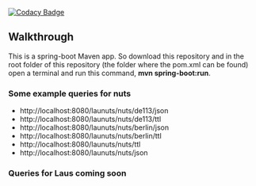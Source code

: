 [![Codacy Badge](https://api.codacy.com/project/badge/Grade/9ffbfb05f7424a7b940e849c5258b7ad)](https://app.codacy.com/gh/pg-dp/LaunutsAPI?utm_source=github.com&utm_medium=referral&utm_content=pg-dp/LaunutsAPI&utm_campaign=Badge_Grade_Dashboard)

## Walkthrough

This is a spring-boot Maven app. So download this repository and in the root folder of this repository (the folder where the pom.xml can be found) open a terminal and run this command,
**mvn spring-boot:run**.

### Some example queries for nuts
-   http://localhost:8080/launuts/nuts/de113/json
-   http://localhost:8080/launuts/nuts/de113/ttl
-   http://localhost:8080/launuts/nuts/berlin/json
-   http://localhost:8080/launuts/nuts/berlin/ttl
-   http://localhost:8080/launuts/nuts/ttl
-   http://localhost:8080/launuts/nuts/json

### Queries for Laus coming soon
